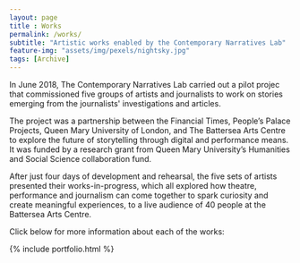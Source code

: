 ```yaml
--- 
layout: page
title : Works 
permalink: /works/
subtitle: "Artistic works enabled by the Contemporary Narratives Lab" 
feature-img: "assets/img/pexels/nightsky.jpg"
tags: [Archive]
---
```


In June 2018, The Contemporary Narratives Lab carried out a pilot projec that commissioned five groups of artists and journalists to work on stories emerging from the journalists' investigations and articles.

The project was a partnership between the Financial Times, People’s Palace Projects, Queen Mary University of London, and The Battersea Arts Centre to explore the future of storytelling through digital and performance means. It was funded by a research grant from Queen Mary University’s Humanities and Social Science collaboration fund.

After just four days of development and rehearsal, the five sets of artists presented their works-in-progress, which all explored how theatre, performance and journalism can come together to spark curiosity and create meaningful experiences, to a live audience of 40 people at the Battersea Arts Centre. 

Click below for more information about each of the works:

{% include portfolio.html %}
